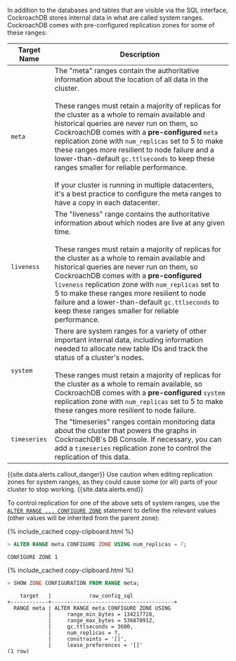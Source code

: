 In addition to the databases and tables that are visible via the SQL interface, CockroachDB stores internal data in what are called system ranges. CockroachDB comes with pre-configured replication zones for some of these ranges:

Target Name | Description
----------|-----------------------------
`meta` | The "meta" ranges contain the authoritative information about the location of all data in the cluster.<br><br>These ranges must retain a majority of replicas for the cluster as a whole to remain available and historical queries are never run on them, so CockroachDB comes with a **pre-configured** `meta` replication zone with `num_replicas` set to 5 to make these ranges more resilient to node failure and a lower-than-default `gc.ttlseconds` to keep these ranges smaller for reliable performance.<br><br>If your cluster is running in multiple datacenters, it's a best practice to configure the meta ranges to have a copy in each datacenter.
`liveness` | The "liveness" range contains the authoritative information about which nodes are live at any given time.<br><br>These ranges must retain a majority of replicas for the cluster as a whole to remain available and historical queries are never run on them, so CockroachDB comes with a **pre-configured** `liveness` replication zone with `num_replicas` set to 5 to make these ranges more resilient to node failure and a lower-than-default `gc.ttlseconds` to keep these ranges smaller for reliable performance.
`system` | There are system ranges for a variety of other important internal data, including information needed to allocate new table IDs and track the status of a cluster's nodes.<br><br>These ranges must retain a majority of replicas for the cluster as a whole to remain available, so CockroachDB comes with a **pre-configured** `system` replication zone with `num_replicas` set to 5 to make these ranges more resilient to node failure.
`timeseries` | The "timeseries" ranges contain monitoring data about the cluster that powers the graphs in CockroachDB's DB Console. If necessary, you can add a `timeseries` replication zone to control the replication of this data.

{{site.data.alerts.callout_danger}}
Use caution when editing replication zones for system ranges, as they could cause some (or all) parts of your cluster to stop working.
{{site.data.alerts.end}}

To control replication for one of the above sets of system ranges, use the [`ALTER RANGE ... CONFIGURE ZONE`](configure-zone.html) statement to define the relevant values (other values will be inherited from the parent zone):

{% include_cached copy-clipboard.html %}
~~~ sql
> ALTER RANGE meta CONFIGURE ZONE USING num_replicas = 7;
~~~

~~~
CONFIGURE ZONE 1
~~~

{% include_cached copy-clipboard.html %}
~~~ sql
> SHOW ZONE CONFIGURATION FROM RANGE meta;
~~~

~~~
    target   |            raw_config_sql
+------------+---------------------------------------+
  RANGE meta | ALTER RANGE meta CONFIGURE ZONE USING
             |     range_min_bytes = 134217728,
             |     range_max_bytes = 536870912,
             |     gc.ttlseconds = 3600,
             |     num_replicas = 7,
             |     constraints = '[]',
             |     lease_preferences = '[]'
(1 row)
~~~
